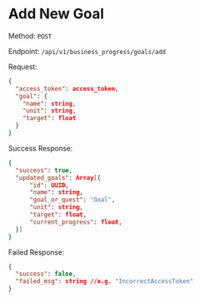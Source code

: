 # Add New Goal

Method: `POST`

Endpoint: `/api/v1/business_progress/goals/add`

Request:

```json
{
  "access_token": access_token,
  "goal": {
    "name": string,
    "unit": string,
    "target": float
  }
}
```

Success Response:

```json
{
  "success": true,
  "updated_goals": Array[{
      "id": UUID,
      "name": string,
      "goal_or_quest": "Goal",
      "unit": string,
      "target": float,
      "current_progress": float,
  }]
}
```

Failed Response:

```json
{
  "success": false,
  "failed_msg": string //e.g. "IncorrectAccessToken"
}
```

